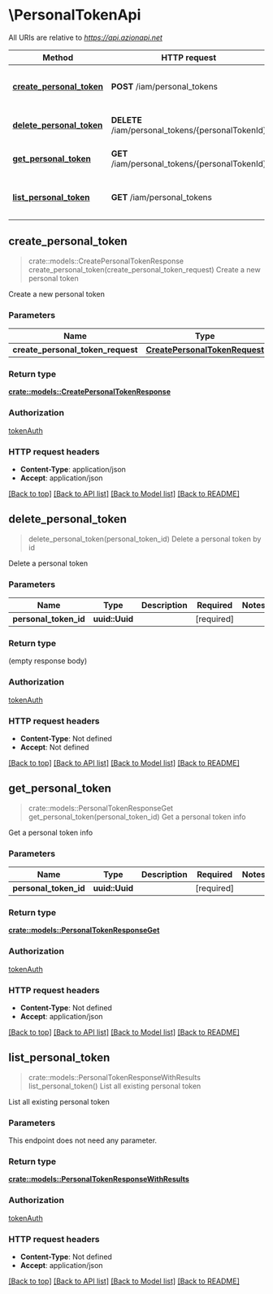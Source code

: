 # \PersonalTokenApi

All URIs are relative to *https://api.azionapi.net*

Method | HTTP request | Description
------------- | ------------- | -------------
[**create_personal_token**](PersonalTokenApi.md#create_personal_token) | **POST** /iam/personal_tokens | Create a new personal token
[**delete_personal_token**](PersonalTokenApi.md#delete_personal_token) | **DELETE** /iam/personal_tokens/{personalTokenId} | Delete a personal token by id
[**get_personal_token**](PersonalTokenApi.md#get_personal_token) | **GET** /iam/personal_tokens/{personalTokenId} | Get a personal token info
[**list_personal_token**](PersonalTokenApi.md#list_personal_token) | **GET** /iam/personal_tokens | List all existing personal token



## create_personal_token

> crate::models::CreatePersonalTokenResponse create_personal_token(create_personal_token_request)
Create a new personal token

Create a new personal token

### Parameters


Name | Type | Description  | Required | Notes
------------- | ------------- | ------------- | ------------- | -------------
**create_personal_token_request** | [**CreatePersonalTokenRequest**](CreatePersonalTokenRequest.md) |  | [required] |

### Return type

[**crate::models::CreatePersonalTokenResponse**](CreatePersonalTokenResponse.md)

### Authorization

[tokenAuth](../README.md#tokenAuth)

### HTTP request headers

- **Content-Type**: application/json
- **Accept**: application/json

[[Back to top]](#) [[Back to API list]](../README.md#documentation-for-api-endpoints) [[Back to Model list]](../README.md#documentation-for-models) [[Back to README]](../README.md)


## delete_personal_token

> delete_personal_token(personal_token_id)
Delete a personal token by id

Delete a personal token

### Parameters


Name | Type | Description  | Required | Notes
------------- | ------------- | ------------- | ------------- | -------------
**personal_token_id** | **uuid::Uuid** |  | [required] |

### Return type

 (empty response body)

### Authorization

[tokenAuth](../README.md#tokenAuth)

### HTTP request headers

- **Content-Type**: Not defined
- **Accept**: Not defined

[[Back to top]](#) [[Back to API list]](../README.md#documentation-for-api-endpoints) [[Back to Model list]](../README.md#documentation-for-models) [[Back to README]](../README.md)


## get_personal_token

> crate::models::PersonalTokenResponseGet get_personal_token(personal_token_id)
Get a personal token info

Get a personal token info

### Parameters


Name | Type | Description  | Required | Notes
------------- | ------------- | ------------- | ------------- | -------------
**personal_token_id** | **uuid::Uuid** |  | [required] |

### Return type

[**crate::models::PersonalTokenResponseGet**](PersonalTokenResponseGet.md)

### Authorization

[tokenAuth](../README.md#tokenAuth)

### HTTP request headers

- **Content-Type**: Not defined
- **Accept**: application/json

[[Back to top]](#) [[Back to API list]](../README.md#documentation-for-api-endpoints) [[Back to Model list]](../README.md#documentation-for-models) [[Back to README]](../README.md)


## list_personal_token

> crate::models::PersonalTokenResponseWithResults list_personal_token()
List all existing personal token

List all existing personal token

### Parameters

This endpoint does not need any parameter.

### Return type

[**crate::models::PersonalTokenResponseWithResults**](PersonalTokenResponseWithResults.md)

### Authorization

[tokenAuth](../README.md#tokenAuth)

### HTTP request headers

- **Content-Type**: Not defined
- **Accept**: application/json

[[Back to top]](#) [[Back to API list]](../README.md#documentation-for-api-endpoints) [[Back to Model list]](../README.md#documentation-for-models) [[Back to README]](../README.md)

